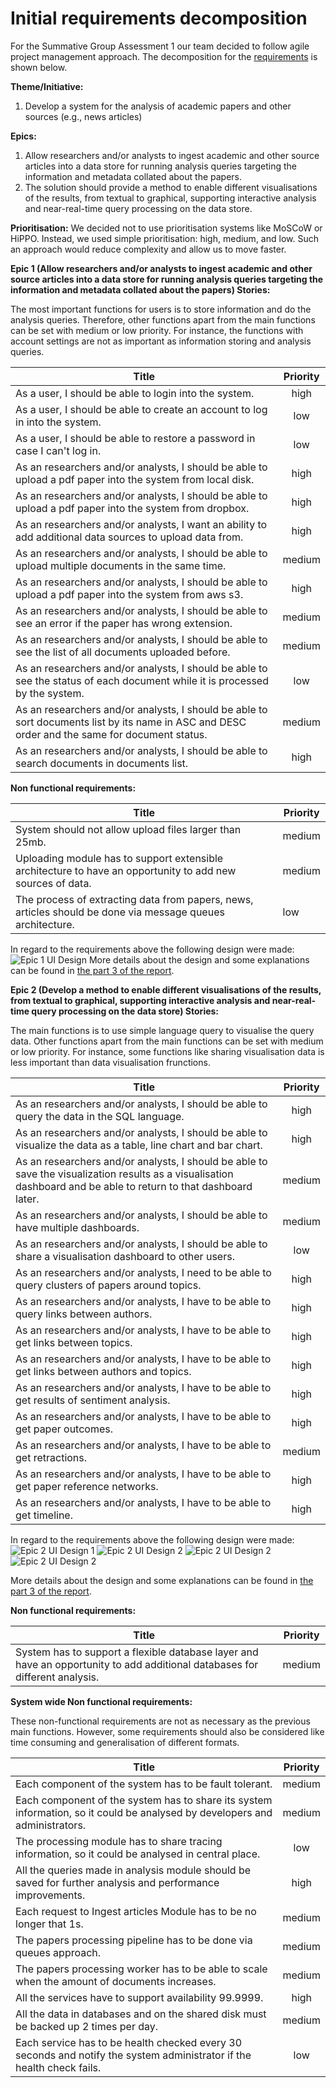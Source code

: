 # Initial requirements decomposition

For the Summative Group Assessment 1 our team decided to follow agile project management approach.
The decomposition for the [requirements](./1-intro.md) is shown below.  

**Theme/Initiative:**
1. Develop a system for the analysis of academic papers and other sources (e.g., news articles)

**Epics:**
1. Allow researchers and/or analysts to ingest academic and other source articles into a data store 
for running analysis queries targeting the information and metadata collated about the papers.
2. The solution should provide a method to enable different visualisations of the results, from textual to graphical, 
supporting interactive analysis and near-real-time query processing on the data store.

**Prioritisation:**
We decided not to use prioritisation systems like MoSCoW or HiPPO. Instead, we used simple prioritisation: high, medium, and low. Such an approach would reduce complexity and allow us to move faster.

**Epic 1 (Allow researchers and/or analysts to ingest academic and other source articles into a data store
for running analysis queries targeting the information and metadata collated about the papers) Stories:**

The most important functions for users is to store information and do the analysis queries. Therefore, other functions apart from the main functions can be set with medium or low priority. For instance, the functions with account settings are not as important as information storing and analysis queries.

| Title                                                        | Priority |
| ------------------------------------------------------------ | :------: |
| As a user, I should be able to login into the system.        |   high   |
| As a user, I should be able to create an account to log in into the system. |   low    |
| As a user, I should be able to restore a password in case I can't log in. |   low    |
| As an researchers and/or analysts, I should be able to upload a pdf paper into the system from local disk. |   high   |
| As an researchers and/or analysts, I should be able to upload a pdf paper into the system from dropbox. |   high   |
| As an researchers and/or analysts, I want an ability to add additional data sources to upload data from. |   high   |
| As an researchers and/or analysts, I should be able to upload multiple documents in the same time. |  medium  |
| As an researchers and/or analysts, I should be able to upload a pdf paper into the system from aws s3. |   high   |
| As an researchers and/or analysts, I should be able to see an error if the paper has wrong extension. |  medium  |
| As an researchers and/or analysts, I should be able to see the list of all documents uploaded before. |  medium  |
| As an researchers and/or analysts, I should be able to see the status of each document while it is processed by the system. |   low    |
| As an researchers and/or analysts, I should be able to sort documents list by its name in ASC and DESC order and the same for document status. |  medium  |
| As an researchers and/or analysts, I should be able to search documents in documents list. |   high   |

**Non functional requirements:**

| Title                                                                                                      | Priority |
|------------------------------------------------------------------------------------------------------------|----------|
| System should not allow upload files larger than 25mb.                                                     |  medium  |
| Uploading module has to support extensible architecture to have an opportunity to add new sources of data. |  medium  |
| The process of extracting data from papers, news, articles should be done via message queues architecture. |   low    |

In regard to the requirements above the following design were made: ![Epic 1 UI Design](./images/epic1-designs.png) More details about the design and some explanations can be found in [the part 3 of the report](./3-approached-ui-design.md). 

**Epic 2 (Develop a method to enable different visualisations of the results, from textual to graphical,
supporting interactive analysis and near-real-time query processing on the data store) Stories:**

The main functions is to use simple language query to visualise the query data. Other functions apart from the main functions can be set with medium or low priority. For instance, some functions like sharing visualisation data is less important than data visualisation frunctions.

| Title                                                        | Priority |
| ------------------------------------------------------------ | :------: |
| As an researchers and/or analysts, I should be able to query the data in the SQL language. |   high   |
| As an researchers and/or analysts, I should be able to visualize the data as a table, line chart and bar chart. |   high   |
| As an researchers and/or analysts, I should be able to save the visualization results as a visualisation dashboard and be able to return to that dashboard later. |  medium  |
| As an researchers and/or analysts, I should be able to have multiple dashboards. |  medium  |
| As an researchers and/or analysts, I should be able to share a visualisation dashboard to other users. |   low    |
| As an researchers and/or analysts, I need to be able to query clusters of papers around topics. |   high   |
| As an researchers and/or analysts, I have to be able to query links between authors. |   high   |
| As an researchers and/or analysts, I have to be able to get links between topics. |   high   |
| As an researchers and/or analysts, I have to be able to get links between authors and topics. |   high   |
| As an researchers and/or analysts, I have to be able to get results of sentiment analysis. |   high   |
| As an researchers and/or analysts, I have to be able to get paper outcomes. |   high   |
| As an researchers and/or analysts, I have to be able to get retractions. |  medium  |
| As an researchers and/or analysts, I have to be able to get paper reference networks. |   high   |
| As an researchers and/or analysts, I have to be able to get timeline. |   high   |

In regard to the requirements above the following design were made: 
![Epic 2 UI Design 1](./images/epic2-1-designs.png) 
![Epic 2 UI Design 2](./images/epic2-2-designs.png) 
![Epic 2 UI Design 2](./images/epic2-3-designs.png) 
![Epic 2 UI Design 2](./images/epic2-4-designs.png) 

More details about the design and some explanations can be found in [the part 3 of the report](./3-approached-ui-design.md). 

**Non functional requirements:**

| Title                                                        | Priority |
| ------------------------------------------------------------ | :------: |
| System has to support a flexible database layer and have an opportunity to add additional databases for different analysis. |  medium  |

**System wide Non functional requirements:**

These non-functional requirements are not as necessary as the previous main functions. However, some requirements should also be considered like time consuming and generalisation of different formats. 

| Title                                                        | Priority |
| ------------------------------------------------------------ | :------: |
| Each component of the system has to be fault tolerant.       |  medium  |
| Each component of the system has to share its system information, so it could be analysed by developers and administrators. |  medium  |
| The processing module has to share tracing information, so it could be analysed in central place. |   low    |
| All the queries made in analysis module should be saved for further analysis and performance improvements. |   high   |
| Each request to Ingest articles Module has to be no longer that 1s. |  medium  |
| The papers processing pipeline has to be done via queues approach. |  medium  |
| The papers processing worker has to be able to scale when the amount of documents increases. |  medium  |
| All the services have to support availability 99.9999.       |   high   |
| All the data in databases and on the shared disk must be backed up 2 times per day. |  medium  |
| Each service has to be health checked every 30 seconds and notify the system administrator if the health check fails. |   low    |
